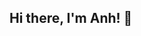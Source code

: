 ## Hi there, I'm Anh! 👋

<!--
**anhnhuhx25/anhnhuhx25** is a ✨ _special_ ✨ repository because its `README.md` (this file) appears on your GitHub profile.

Here are some ideas to get you started:
🌱 I am currently a sophomore at Washington and Lee University, majoring in Business Administration and Computer Science
📧 You can contact me through my email: hnhu@mail.wlu.edu
- 🔭 I’m currently working on ...
- 🌱 I’m currently learning ...
- 👯 I’m looking to collaborate on ...
- 🤔 I’m looking for help with ...
- 💬 Ask me about ...
- 📫 How to reach me: ...
- 😄 Pronouns: ...
- ⚡ Fun fact: ...
-->
